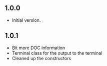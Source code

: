 ## 1.0.0

- Initial version.


## 1.0.1

- Bit more DOC information
- Terminal class for the output to the terminal
- Cleaned up the constructors